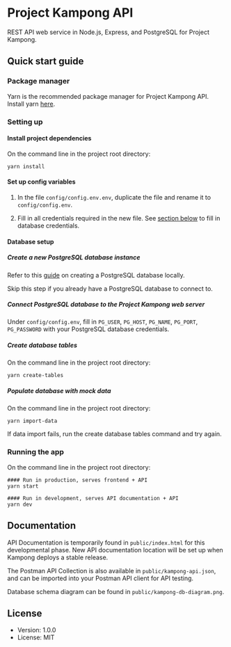 # Project Kampong API

REST API web service in Node.js, Express, and PostgreSQL for Project Kampong.

## Quick start guide

### Package manager

Yarn is the recommended package manager for Project Kampong API. Install yarn [here](https://classic.yarnpkg.com/en/docs/install/).

### Setting up

#### Install project dependencies

On the command line in the project root directory:

```
yarn install
```

#### Set up config variables

1. In the file `config/config.env.env`, duplicate the file and rename it to `config/config.env`.

2. Fill in all credentials required in the new file. See [section below](#database-setup) to fill in database credentials.

#### Database setup

##### Create a new PostgreSQL database instance

Refer to this [guide](https://www.postgresql.org/docs/current/tutorial-start.html) on creating a PostgreSQL database locally.

Skip this step if you already have a PostgreSQL database to connect to.

##### Connect PostgreSQL database to the Project Kampong web server

Under `config/config.env`, fill in `PG_USER`, `PG_HOST`, `PG_NAME`, `PG_PORT`, `PG_PASSWORD` with your PostgreSQL database credentials.

##### Create database tables

On the command line in the project root directory:

```
yarn create-tables
```

##### Populate database with mock data

On the command line in the project root directory:

```
yarn import-data
```

If data import fails, run the create database tables command and try again.

### Running the app

On the command line in the project root directory:

```
#### Run in production, serves frontend + API
yarn start

#### Run in development, serves API documentation + API
yarn dev
```

## Documentation

API Documentation is temporarily found in `public/index.html` for this developmental phase. New API documentation location will be set up when Kampong deploys a stable release.

The Postman API Collection is also available in `public/kampong-api.json`, and can be imported into your Postman API client for API testing.

Database schema diagram can be found in `public/kampong-db-diagram.png`.

## License

-   Version: 1.0.0
-   License: MIT
